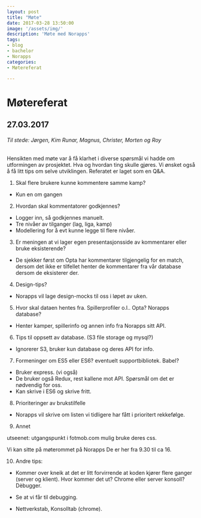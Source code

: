 ```yaml
---
layout: post
title: "Møte"
date: 2017-03-28 13:50:00
image: '/assets/img/'
description: 'Møte med Norapps'
tags: 
- blog
- bachelor
- Norapps
categories:
- Møtereferat

---
```


# Møtereferat
## 27.03.2017
###### Til stede: Jørgen, Kim Runar, Magnus, Christer, Morten og Roy

Hensikten med møte var å få klarhet i diverse spørsmål vi hadde om utformingen av prosjektet. Hva og hvordan ting skulle gjøres.
Vi ønsket også å få litt tips om selve utviklingen.
Referatet er laget som en Q&A. 

1. Skal flere brukere kunne kommentere samme kamp? 
 
- Kun en om gangen

2. Hvordan skal kommentatorer godkjennes?

- Logger inn, så godkjennes manuelt.
- Tre nivåer av tilganger (lag, liga, kamp)
- Modellering for å evt kunne legge til flere nivåer.

3. Er meningen at vi lager egen presentasjonsside av kommentarer eller bruke eksisterende?

- De sjekker først om Opta har kommentarer tilgjengelig for en match, dersom det ikke er tilfellet henter de kommentarer fra vår database dersom de eksisterer der. 


4. Design-tips? 
- Norapps vil lage design-mocks til oss i løpet av uken.


5. Hvor skal dataen hentes fra. Spillerprofiler o.l.. Opta? Norapps database?

- Henter kamper, spillerinfo og annen info fra Norapps sitt API.



6. Tips til oppsett av database. (S3 file storage og mysql?)

- Ignorerer S3, bruker kun database og deres API for info.


7. Formeninger om ES5 eller ES6? eventuelt supportbibliotek. Babel? 
- Bruker express. (vi også)
- De bruker også Redux, rest kallene mot API. Spørsmål om det er nødvendig for oss. 
- Kan skrive i ES6 og skrive fritt.



8. Prioriteringer av brukstilfelle

- Norapps vil skrive om listen vi tidligere har fått i prioritert rekkefølge. 


9. Annet

utseenet:
utgangspunkt i fotmob.com
mulig bruke deres css.


Vi kan sitte på møterommet på Norapps
De er her fra 9.30 til ca 16.



10. Andre tips:

- Kommer over kneik at det er litt forvirrende at koden kjører flere ganger (server og klient). Hvor kommer det ut? Chrome eller server konsoll? Dèbugger.

- Se at vi får til debugging.

- Nettverkstab, Konsolltab (chrome).








